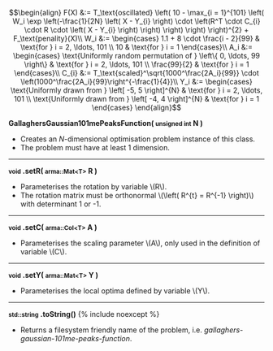 $$\begin{align}
F(X) &:= T_\text{oscillated} \left( 10 - \max_{i = 1}^{101} \left( W_i \exp \left(-\frac{1}{2N} \left( X - Y_{i} \right) \cdot \left(R^T \cdot C_{i} \cdot R \cdot \left( X - Y_{i} \right) \right) \right) \right) \right)^{2} + F_\text{penality}(X)\\
W_i &:= \begin{cases}
1.1 + 8 \cdot \frac{i - 2}{99} & \text{for } i = 2, \ldots, 101 \\
10 & \text{for  } i = 1
\end{cases}\\
A_i &:= \begin{cases}
\text{Uniformly random permutation of } \left\{ 0, \ldots, 99 \right\} & \text{for } i = 2, \ldots, 101 \\
\frac{99}{2} & \text{for  } i = 1
\end{cases}\\
C_{i} &:= T_\text{scaled}^\sqrt{1000^\frac{2A_i}{99}} \cdot \left(1000^\frac{2A_i}{99}\right^{-\frac{1}{4}}\\
Y_i &:= \begin{cases}
\text{Uniformly drawn from } \left[ -5, 5 \right]^{N} & \text{for } i = 2, \ldots, 101 \\
\text{Uniformly drawn from } \left[ -4, 4 \right]^{N} & \text{for } i = 1
\end{cases}
\end{align}$$

**GallaghersGaussian101mePeaksFunction( <small>unsigned int</small> N )**

- Creates an *N*-dimensional optimisation problem instance of this class.
- The problem must have at least 1 dimension.

---
**<small>void</small> .setR( <small>arma::Mat&lt;T&gt;</small> R )**

- Parameterises the rotation by variable \\(R\\).
- The rotation matrix must be orthonormal \\(\left( R^{t} = R^{-1} \right)\\) with determinant 1 or -1.

---
**<small>void</small> .setC( <small>arma::Col&lt;T&gt;</small> A )**

- Parameterises the scaling parameter \\(A\\), only used in the definition of variable \\(C\\).

---
**<small>void</small> .setY( <small>arma::Mat&lt;T&gt;</small> Y )**

- Parameterises the local optima defined by variable \\(Y\\).

---
**<small>std::string</small> .toString()** {% include noexcept %}

- Returns a filesystem friendly name of the problem, i.e. *gallaghers-gaussian-101me-peaks-function*.


